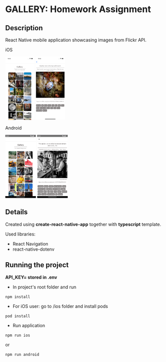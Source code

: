 # GALLERY: Homework Assignment

## Description

React Native mobile application showcasing images from Flickr API.

iOS
<p float="left">
  <img src="public/ios1.jpg" height="200" alt="ios main screen" />
  <img src="public/ios2.jpg" height="200" alt="ios second screen" />
</p>  

Android
<p float="left">
  <img src="public/and1.jpg" height="200" alt="android main screen" />
  <img src="public/and2.jpg" height="200" alt="android second screen" />
</p>  

## Details

Created using **create-react-native-app** together with **typescript** template.

Used libraries:
* React Navigation
* react-native-dotenv

## Running the project

**API_KEY= stored in .env**

- In project's root folder and run
```
npm install
```
- For iOS user: go to /ios folder and install pods
```
pod install
```
- Run application
```
npm run ios
```
or
```
npm run android
```